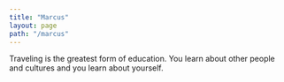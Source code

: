 ```yaml
---
title: "Marcus"
layout: page
path: "/marcus"
---
```


Traveling is the greatest form of education. You learn about other people and cultures and you learn about yourself. 
